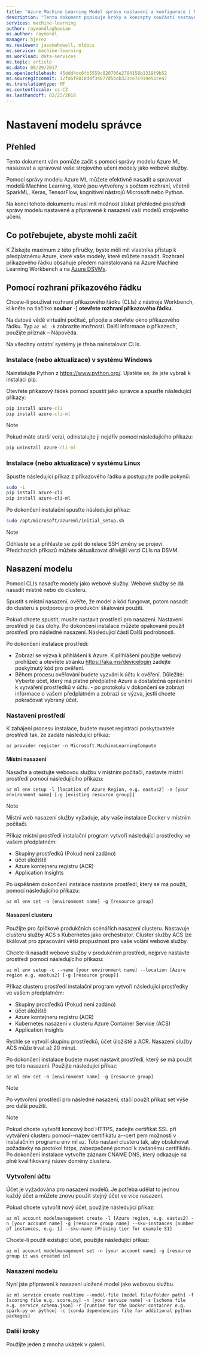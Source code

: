 ```yaml
---
title: "Azure Machine Learning Model správy nastavení a konfigurace | Microsoft Docs"
description: "Tento dokument popisuje kroky a koncepty součástí nastavení a konfiguraci modelu správy v Azure Machine Learning."
services: machine-learning
author: raymondlaghaeian
ms.author: raymondl
manager: hjerez
ms.reviewer: jasonwhowell, mldocs
ms.service: machine-learning
ms.workload: data-services
ms.topic: article
ms.date: 08/29/2017
ms.openlocfilehash: 45ddd4dc6fb5559c020706e2784158b1319f9b52
ms.sourcegitcommit: 12fa5f8018d4f34077d5bab323ce7c919e51ce47
ms.translationtype: MT
ms.contentlocale: cs-CZ
ms.lasthandoff: 02/23/2018
---
```

# <a name="model-management-setup"></a>Nastavení modelu správce

## <a name="overview"></a>Přehled
Tento dokument vám pomůže začít s pomocí správy modelu Azure ML nasazovat a spravovat vaše strojového učení modely jako webové služby. 

Pomocí správy modelu Azure ML můžete efektivně nasadit a spravovat modelů Machine Learning, které jsou vytvořeny s počtem rozhraní, včetně SparkML, Keras, TensorFlow, kognitivní nástrojů Microsoft nebo Python. 

Na konci tohoto dokumentu musí mít možnost získat přehledné prostředí správy modelu nastavené a připravené k nasazení vaší modelů strojového učení.

## <a name="what-you-need-to-get-started"></a>Co potřebujete, abyste mohli začít
K Získejte maximum z této příručky, byste měli mít vlastníka přístup k předplatnému Azure, které vaše modely, které můžete nasadit.
Rozhraní příkazového řádku obsahuje předem nainstalovaná na Azure Machine Learning Workbench a na [Azure DSVMs](https://docs.microsoft.com/azure/machine-learning/machine-learning-data-science-virtual-machine-overview).

## <a name="using-the-cli"></a>Pomocí rozhraní příkazového řádku
Chcete-li používat rozhraní příkazového řádku (CLIs) z nástroje Workbench, klikněte na tlačítko **soubor** -] **otevřete rozhraní příkazového řádku**. 

Na datové vědě virtuální počítač, připojte a otevřete okno příkazového řádku. Typ `az ml -h` zobrazíte možnosti. Další informace o příkazech, použijte příznak – Nápověda.

Na všechny ostatní systémy je třeba nainstalovat CLIs.

### <a name="installing-or-updating-on-windows"></a>Instalace (nebo aktualizace) v systému Windows

Nainstalujte Python z https://www.python.org/. Ujistěte se, že jste vybrali k instalaci pip.

Otevřete příkazový řádek pomocí spustit jako správce a spusťte následující příkazy:

```cmd
pip install azure-cli
pip install azure-cli-ml
```
 
>[!NOTE]
>Pokud máte starší verzi, odinstalujte ji nejdřív pomocí následujícího příkazu:
>

```cmd
pip uninstall azure-cli-ml
```

### <a name="installing-or-updating-on-linux"></a>Instalace (nebo aktualizace) v systému Linux
Spusťte následující příkaz z příkazového řádku a postupujte podle pokynů:

```bash
sudo -i
pip install azure-cli
pip install azure-cli-ml
```

Po dokončení instalační spusťte následující příkaz:

```bash
sudo /opt/microsoft/azureml/initial_setup.sh
```

>[!NOTE]
>Odhlaste se a přihlaste se zpět do relace SSH změny se projeví.
>Předchozích příkazů můžete aktualizovat dřívější verzi CLIs na DSVM.
>

## <a name="deploying-your-model"></a>Nasazení modelu
Pomocí CLIs nasaďte modely jako webové služby. Webové služby se dá nasadit místně nebo do clusteru.

Spustit s místní nasazení, ověřte, že model a kód fungovat, potom nasadit do clusteru s podporou pro produkční škálování použití.

Pokud chcete spustit, musíte nastavit prostředí pro nasazení. Nastavení prostředí je čas úlohy. Po dokončení instalace můžete opakovaně použít prostředí pro následné nasazení. Následující části Další podrobnosti.

Po dokončení instalace prostředí:
- Zobrazí se výzva k přihlášení k Azure. K přihlášení použijte webový prohlížeč a otevřete stránku https://aka.ms/devicelogin zadejte poskytnutý kód pro ověření.
- Během procesu ověřování budete vyzváni k účtu k ověření. Důležité: Vyberte účet, který má platné předplatné Azure a dostatečná oprávnění k vytváření prostředků v účtu. - po protokolu v dokončení se zobrazí informace o vašem předplatném a zobrazí se výzva, jestli chcete pokračovat vybraný účet.

### <a name="environment-setup"></a>Nastavení prostředí
K zahájení procesu instalace, budete muset registraci poskytovatele prostředí tak, že zadáte následující příkaz:

```azurecli
az provider register -n Microsoft.MachineLearningCompute
```

#### <a name="local-deployment"></a>Místní nasazení
Nasaďte a otestujte webovou službu v místním počítači, nastavte místní prostředí pomocí následujícího příkazu:

```azurecli
az ml env setup -l [location of Azure Region, e.g. eastus2] -n [your environment name] [-g [existing resource group]]
```
>[!NOTE] 
>Místní web nasazení služby vyžaduje, aby vaše instalace Docker v místním počítači. 
>

Příkaz místní prostředí instalační program vytvoří následující prostředky ve vašem předplatném:
- Skupiny prostředků (Pokud není zadáno)
- účet úložiště
- Azure kontejneru registru (ACR)
- Application Insights

Po úspěšném dokončení instalace nastavte prostředí, který se má použít, pomocí následujícího příkazu:

```azurecli
az ml env set -n [environment name] -g [resource group]
```

#### <a name="cluster-deployment"></a>Nasazení clusteru
Použijte pro špičkové produkčních scénářích nasazení clusteru. Nastavuje clusteru služby ACS s Kubernetes jako orchestrator. Cluster služby ACS lze škálovat pro zpracování větší propustnost pro vaše volání webové služby.

Chcete-li nasadit webové služby v produkčním prostředí, nejprve nastavte prostředí pomocí následujícího příkazu:

```azurecli
az ml env setup -c --name [your environment name] --location [Azure region e.g. eastus2] [-g [resource group]]
```

Příkaz clusteru prostředí instalační program vytvoří následující prostředky ve vašem předplatném:
- Skupiny prostředků (Pokud není zadáno)
- účet úložiště
- Azure kontejneru registru (ACR)
- Kubernetes nasazení v clusteru Azure Container Service (ACS)
- Application Insights

Rychle se vytvoří skupinu prostředků, účet úložiště a ACR. Nasazení služby ACS může trvat až 20 minut. 

Po dokončení instalace budete muset nastavit prostředí, který se má použít pro toto nasazení. Použijte následující příkaz:

```azurecli
az ml env set -n [environment name] -g [resource group]
```

>[!NOTE] 
> Po vytvoření prostředí pro následné nasazení, stačí použít příkaz set výše pro další použití.
>

>[!NOTE] 
>Pokud chcete vytvořit koncový bod HTTPS, zadejte certifikát SSL při vytváření clusteru pomocí--název certifikátu a--cert pem možnosti v instalačním programu env ml az. Toto nastaví clusteru tak, aby obsluhovat požadavky na protokol https, zabezpečené pomocí k zadanému certifikátu. Po dokončení instalace vytvořte záznam CNAME DNS, který odkazuje na plně kvalifikovaný název domény clusteru.

### <a name="create-an-account"></a>Vytvoření účtu
Účet je vyžadována pro nasazení modelů. Je potřeba udělat to jednou každý účet a můžete znovu použít stejný účet ve více nasazení.

Pokud chcete vytvořit nový účet, použijte následující příkaz:

```azurecli
az ml account modelmanagement create -l [Azure region, e.g. eastus2] -n [your account name] -g [resource group name] --sku-instances [number of instances, e.g. 1] --sku-name [Pricing tier for example S1]
```

Chcete-li použít existující účet, použijte následující příkaz:
```azurecli
az ml account modelmanagement set -n [your account name] -g [resource group it was created in]
```

### <a name="deploy-your-model"></a>Nasazení modelu
Nyní jste připraveni k nasazení uložené model jako webovou službu. 

```azurecli
az ml service create realtime --model-file [model file/folder path] -f [scoring file e.g. score.py] -n [your service name] -s [schema file e.g. service_schema.json] -r [runtime for the Docker container e.g. spark-py or python] -c [conda dependencies file for additional python packages]
```

### <a name="next-steps"></a>Další kroky
Použijte jeden z mnoha ukázek v galerii.
